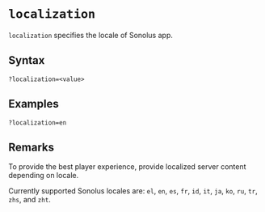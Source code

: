 # `localization`

`localization` specifies the locale of Sonolus app.

## Syntax

```
?localization=<value>
```

## Examples

```
?localization=en
```

## Remarks

To provide the best player experience, provide localized server content depending on locale.

Currently supported Sonolus locales are: `el`, `en`, `es`, `fr`, `id`, `it`, `ja`, `ko`, `ru`, `tr`, `zhs`, and `zht`.
